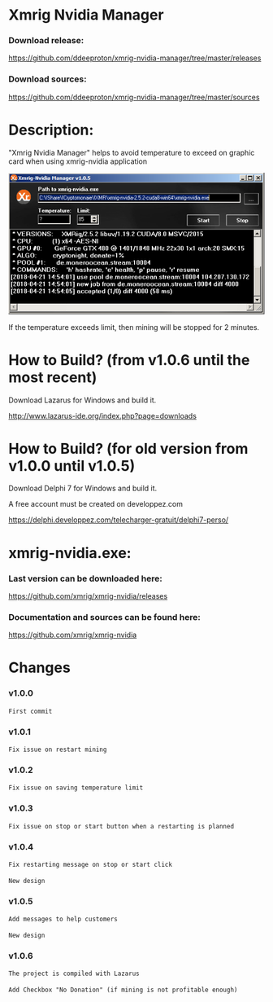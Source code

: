 


# Xmrig Nvidia Manager

### Download release:

https://github.com/ddeeproton/xmrig-nvidia-manager/tree/master/releases

### Download sources:

https://github.com/ddeeproton/xmrig-nvidia-manager/tree/master/sources

# Description: 

"Xmrig Nvidia Manager" helps to avoid temperature to exceed on graphic card when using xmrig-nvidia application

![](preview.png)

If the temperature exceeds limit, then mining will be stopped for 2 minutes. 

# How to Build? (from v1.0.6 until the most recent)

Download Lazarus for Windows and build it. 

http://www.lazarus-ide.org/index.php?page=downloads

# How to Build? (for old version from v1.0.0 until v1.0.5)

Download Delphi 7 for Windows and build it.

A free account must be created on developpez.com

https://delphi.developpez.com/telecharger-gratuit/delphi7-perso/

# xmrig-nvidia.exe: 

### Last version can be downloaded here:

https://github.com/xmrig/xmrig-nvidia/releases

### Documentation and sources can be found here:

https://github.com/xmrig/xmrig-nvidia

# Changes

### v1.0.0 
	First commit
	
### v1.0.1
	Fix issue on restart mining
	
### v1.0.2
	Fix issue on saving temperature limit

### v1.0.3
	Fix issue on stop or start button when a restarting is planned

### v1.0.4
	Fix restarting message on stop or start click 
	
	New design
	
### v1.0.5
	Add messages to help customers

	New design
	
### v1.0.6
	The project is compiled with Lazarus
	
	Add Checkbox "No Donation" (if mining is not profitable enough)